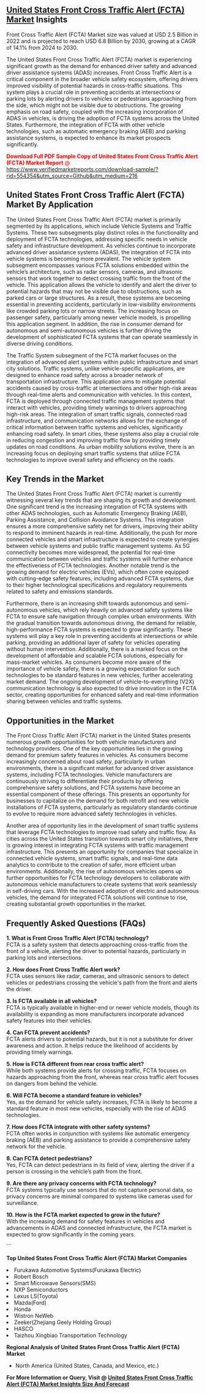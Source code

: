 <h2><a href="https://www.verifiedmarketreports.com/download-sample/?rid=554354&amp;utm_source=Github&amp;utm_medium=216" target="_blank">United States Front Cross Traffic Alert (FCTA) Market</a> Insights</h2><p>Front Cross Traffic Alert (FCTA) Market size was valued at USD 2.5 Billion in 2022 and is projected to reach USD 6.8 Billion by 2030, growing at a CAGR of 14.1% from 2024 to 2030.</p><p><p>The United States Front Cross Traffic Alert (FCTA) market is experiencing significant growth as the demand for enhanced driver safety and advanced driver assistance systems (ADAS) increases. Front Cross Traffic Alert is a critical component in the broader vehicle safety ecosystem, offering drivers improved visibility of potential hazards in cross-traffic situations. This system plays a crucial role in preventing accidents at intersections or parking lots by alerting drivers to vehicles or pedestrians approaching from the side, which might not be visible due to obstructions. The growing emphasis on road safety, coupled with the increasing incorporation of ADAS in vehicles, is driving the adoption of FCTA systems across the United States. Furthermore, the integration of FCTA with other vehicle technologies, such as automatic emergency braking (AEB) and parking assistance systems, is expected to enhance its market prospects significantly. <p><span class=""><span style="color: #ff0000;"><strong>Download Full PDF Sample Copy of United States Front Cross Traffic Alert (FCTA) Market Report</strong> @ </span><a href="https://www.verifiedmarketreports.com/download-sample/?rid=554354&amp;utm_source=Github&amp;utm_medium=216" target="_blank">https://www.verifiedmarketreports.com/download-sample/?rid=554354&amp;utm_source=Github&amp;utm_medium=216</a></span></p></p><h2>United States Front Cross Traffic Alert (FCTA) Market By Application</h2><p>The United States Front Cross Traffic Alert (FCTA) market is primarily segmented by its applications, which include Vehicle Systems and Traffic Systems. These two subsegments play distinct roles in the functionality and deployment of FCTA technologies, addressing specific needs in vehicle safety and infrastructure development. As vehicles continue to incorporate advanced driver assistance systems (ADAS), the integration of FCTA into vehicle systems is becoming more prevalent. The vehicle system subsegment encompasses various FCTA solutions embedded within the vehicle’s architecture, such as radar sensors, cameras, and ultrasonic sensors that work together to detect crossing traffic from the front of the vehicle. This application allows the vehicle to identify and alert the driver to potential hazards that may not be visible due to obstructions, such as parked cars or large structures. As a result, these systems are becoming essential in preventing accidents, particularly in low-visibility environments like crowded parking lots or narrow streets. The increasing focus on passenger safety, particularly among newer vehicle models, is propelling this application segment. In addition, the rise in consumer demand for autonomous and semi-autonomous vehicles is further driving the development of sophisticated FCTA systems that can operate seamlessly in diverse driving conditions.</p><p>The Traffic System subsegment of the FCTA market focuses on the integration of advanced alert systems within public infrastructure and smart city solutions. Traffic systems, unlike vehicle-specific applications, are designed to enhance road safety across a broader network of transportation infrastructure. This application aims to mitigate potential accidents caused by cross-traffic at intersections and other high-risk areas through real-time alerts and communication with vehicles. In this context, FCTA is deployed through connected traffic management systems that interact with vehicles, providing timely warnings to drivers approaching high-risk areas. The integration of smart traffic signals, connected road infrastructure, and communication networks allows for the exchange of critical information between traffic systems and vehicles, significantly enhancing road safety. In smart cities, these systems also play a crucial role in reducing congestion and improving traffic flow by providing timely updates on road conditions. As urban mobility solutions evolve, there is an increasing focus on deploying smart traffic systems that utilize FCTA technologies to improve overall safety and efficiency on the roads.</p><h2>Key Trends in the Market</h2><p>The United States Front Cross Traffic Alert (FCTA) market is currently witnessing several key trends that are shaping its growth and development. One significant trend is the increasing integration of FCTA systems with other ADAS technologies, such as Automatic Emergency Braking (AEB), Parking Assistance, and Collision Avoidance Systems. This integration ensures a more comprehensive safety net for drivers, improving their ability to respond to imminent hazards in real-time. Additionally, the push for more connected vehicles and smart infrastructure is expected to create synergies between vehicle systems and public traffic management systems. As 5G connectivity becomes more widespread, the potential for real-time communication between vehicles and traffic systems will further enhance the effectiveness of FCTA technologies. Another notable trend is the growing demand for electric vehicles (EVs), which often come equipped with cutting-edge safety features, including advanced FCTA systems, due to their higher technological specifications and regulatory requirements related to safety and emissions standards.</p><p>Furthermore, there is an increasing shift towards autonomous and semi-autonomous vehicles, which rely heavily on advanced safety systems like FCTA to ensure safe navigation through complex urban environments. With the gradual transition towards autonomous driving, the demand for reliable, high-performance FCTA systems is expected to grow significantly. These systems will play a key role in preventing accidents at intersections or while parking, providing an additional layer of safety for vehicles operating without human intervention. Additionally, there is a marked focus on the development of affordable and scalable FCTA solutions, especially for mass-market vehicles. As consumers become more aware of the importance of vehicle safety, there is a growing expectation for such technologies to be standard features in new vehicles, further accelerating market demand. The ongoing development of vehicle-to-everything (V2X) communication technology is also expected to drive innovation in the FCTA sector, creating opportunities for enhanced safety and real-time information sharing between vehicles and traffic systems.</p><h2>Opportunities in the Market</h2><p>The Front Cross Traffic Alert (FCTA) market in the United States presents numerous growth opportunities for both vehicle manufacturers and technology providers. One of the key opportunities lies in the growing demand for premium safety features in vehicles. As consumers become increasingly concerned about road safety, particularly in urban environments, there is a significant market for advanced driver assistance systems, including FCTA technologies. Vehicle manufacturers are continuously striving to differentiate their products by offering comprehensive safety solutions, and FCTA systems have become an essential component of these offerings. This presents an opportunity for businesses to capitalize on the demand for both retrofit and new vehicle installations of FCTA systems, particularly as regulatory standards continue to evolve to require more advanced safety technologies in vehicles.<p>Another area of opportunity lies in the development of smart traffic systems that leverage FCTA technologies to improve road safety and traffic flow. As cities across the United States transition towards smart city initiatives, there is growing interest in integrating FCTA systems with traffic management infrastructure. This presents an opportunity for companies that specialize in connected vehicle systems, smart traffic signals, and real-time data analytics to contribute to the creation of safer, more efficient urban environments. Additionally, the rise of autonomous vehicles opens up further opportunities for FCTA technology developers to collaborate with autonomous vehicle manufacturers to create systems that work seamlessly in self-driving cars. With the increased adoption of electric and autonomous vehicles, the demand for integrated FCTA solutions will continue to rise, creating substantial growth opportunities in the market.</p><h2>Frequently Asked Questions (FAQs)</h2><p><strong>1. What is Front Cross Traffic Alert (FCTA) technology?</strong><br>FCTA is a safety system that detects approaching cross-traffic from the front of a vehicle, alerting the driver to potential hazards, particularly in parking lots and intersections.</p><p><strong>2. How does Front Cross Traffic Alert work?</strong><br>FCTA uses sensors like radar, cameras, and ultrasonic sensors to detect vehicles or pedestrians crossing the vehicle's path from the front and alerts the driver.</p><p><strong>3. Is FCTA available in all vehicles?</strong><br>FCTA is typically available in higher-end or newer vehicle models, though its availability is expanding as more manufacturers incorporate advanced safety features into their vehicles.</p><p><strong>4. Can FCTA prevent accidents?</strong><br>FCTA alerts drivers to potential hazards, but it is not a substitute for driver awareness and action. It helps reduce the likelihood of accidents by providing timely warnings.</p><p><strong>5. How is FCTA different from rear cross traffic alert?</strong><br>While both systems provide alerts for crossing traffic, FCTA focuses on hazards approaching from the front, whereas rear cross traffic alert focuses on dangers from behind the vehicle.</p><p><strong>6. Will FCTA become a standard feature in vehicles?</strong><br>Yes, as the demand for vehicle safety increases, FCTA is likely to become a standard feature in most new vehicles, especially with the rise of ADAS technologies.</p><p><strong>7. How does FCTA integrate with other safety systems?</strong><br>FCTA often works in conjunction with systems like automatic emergency braking (AEB) and parking assistance to provide a comprehensive safety network for the vehicle.</p><p><strong>8. Can FCTA detect pedestrians?</strong><br>Yes, FCTA can detect pedestrians in its field of view, alerting the driver if a person is crossing in the vehicle’s path from the front.</p><p><strong>9. Are there any privacy concerns with FCTA technology?</strong><br>FCTA systems typically use sensors that do not capture personal data, so privacy concerns are minimal compared to systems like cameras used for surveillance.</p><p><strong>10. How is the FCTA market expected to grow in the future?</strong><br>With the increasing demand for safety features in vehicles and advancements in ADAS and connected infrastructure, the FCTA market is expected to grow significantly in the coming years.</p>```</p><p><strong>Top United States Front Cross Traffic Alert (FCTA) Market Companies</strong></p><div data-test-id=""><p><li>Furukawa Automotive Systems(Furukawa Electric)</li><li> Robert Bosch</li><li> Smart Microwave Sensors(SMS)</li><li> NXP Semiconductors</li><li> Lexus LS(Toyota)</li><li> Mazda(Ford)</li><li> Honda</li><li> Wistron NeWeb</li><li> Zeeker(Zhejiang Geely Holding Group)</li><li> HASCO</li><li> Taizhou Xingbiao Transportation Technology</li></p><div><strong>Regional Analysis of&nbsp;United States Front Cross Traffic Alert (FCTA) Market</strong></div><ul><li dir="ltr"><p dir="ltr">North America&nbsp;(United States, Canada, and Mexico, etc.)</p></li></ul><p><strong>For More Information or Query, Visit @&nbsp;</strong><strong><a href="https://www.verifiedmarketreports.com/product/front-cross-traffic-alert-fcta-market/?utm_source=Github&amp;utm_medium=216" target="_blank">United States Front Cross Traffic Alert (FCTA) Market Insights Size And Forecast</a></strong></p></div>
